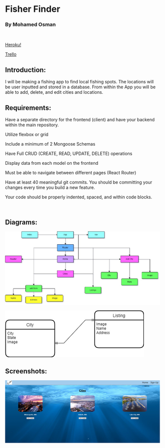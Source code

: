# Fisher Finder
### By Mohamed Osman
&nbsp; 

[Heroku!](https://fisherfinder.herokuapp.com/)

[Trello](https://trello.com/invite/b/dXUhG0io/ATTI510bbf9fb0c4fa1049de8bc046be7f8a3FDD89AD/to-do)

## Introduction:
I will be making a fishing app to find local fishing spots. The locations will be user inputted and stored in a database. From within the App you will be able to add, delete, and edit cities and locations.

## Requirements:
Have a separate directory for the frontend (client) and have your backend within the main repository.

Utilize flexbox or grid 

Include a minimum of 2 Mongoose Schemas 

Have Full CRUD (CREATE, READ, UPDATE, DELETE) operations

Display data from each model on the frontend 

Must be able to navigate between different pages (React Router)

Have at least 40 meaningful git commits. You should be committing your changes every time you build a new feature.

Your code should be properly indented, spaced, and within code blocks.

&nbsp;  

## Diagrams:
![Components](./Components%20Diagram.jpg)

![ERD](./ERD%20Diagram.jpg)

## Screenshots: 

![Screenshot](./ss.PNG)
